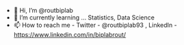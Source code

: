 - 👋 Hi, I’m @routbiplab
- 🌱 I’m currently learning ... Statistics, Data Science
- 📫 How to reach me - Twitter -  @routbiplab93 , LinkedIn - https://www.linkedin.com/in/biplabrout/

<!---
routbiplab/routbiplab is a ✨ special ✨ repository because its `README.md` (this file) appears on your GitHub profile.
You can click the Preview link to take a look at your changes.
--->
